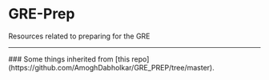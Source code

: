 # GRE-Prep
Resources related to preparing for the GRE

<hr>
### Some things inherited from [this repo](https://github.com/AmoghDabholkar/GRE_PREP/tree/master).
